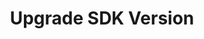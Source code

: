 ---
title: Upgrade SDK Version 
weight: 4
description: Guide to upgrading sdk version for your operator
---